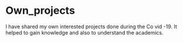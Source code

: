 # Own_projects
I have shared my own interested projects done during the Co vid -19. It helped to gain knowledge and also to understand the academics.

